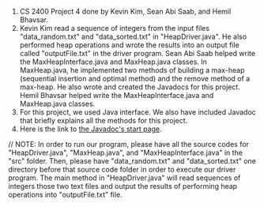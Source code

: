 1. CS 2400 Project 4 done by Kevin Kim, Sean Abi Saab, and Hemil Bhavsar.
2. Kevin Kim read a sequence of integers from the input files "data_random.txt" and "data_sorted.txt" in "HeapDriver.java". He also performed heap operations and wrote the results into an output file called "outputFile.txt" in the driver program. Sean Abi Saab helped write the MaxHeapInterface.java and MaxHeap.java classes. In MaxHeap.java, he implemented two methods of building a max-heap (sequential insertion and optimal method) and the remove method of a max-heap. He also wrote and created the Javadocs for this project. Hemil Bhavsar helped write the MaxHeapInterface.java and MaxHeap.java classes.
3. For this project, we used Java interface. We also have included Javadoc that briefly explains all the methods for this project.
4. Here is the link to [the Javadoc's start page](https://codingtillwedie.github.io/Project-4/package-summary.html).

// NOTE: In order to run our program, please have all the source codes for "HeapDriver.java", "MaxHeap.java", and "MaxHeapInterface.java" in the "src" folder. Then, please have "data_random.txt" and "data_sorted.txt" one directory before that source code folder in order to execute our driver program. The main method in "HeapDriver.java" will read sequences of integers those two text files and output the results of performing heap operations into "outputFile.txt" file.
